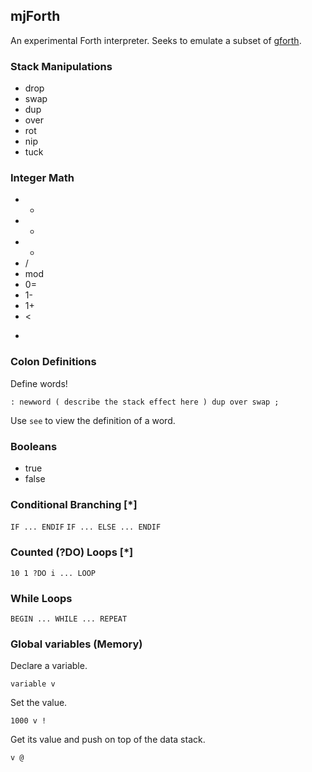 ## mjForth ##

An experimental Forth interpreter. Seeks to emulate a subset of [gforth](https://www.gnu.org/software/gforth/).

### Stack Manipulations ###

* drop
* swap 
* dup
* over
* rot
* nip 
* tuck

### Integer Math ###
    
* +
* -
* *
* /
* mod
* 0=
* 1-
* 1+
* <
* >

### Colon Definitions ###

Define words!

` : newword ( describe the stack effect here ) dup over swap ; `

Use `see` to view the definition of a word.

### Booleans ###
    
* true
* false

### Conditional Branching [\*] ###

`IF ... ENDIF`
`IF ... ELSE ... ENDIF`

### Counted (?DO) Loops [\*] ###

`10 1 ?DO i ... LOOP`

### While Loops ###

`BEGIN ... WHILE ... REPEAT`

### Global variables (Memory) ###

Declare a variable.

`variable v`

Set the value.

`1000 v !`

Get its value and push on top of the data stack.

`v @`
